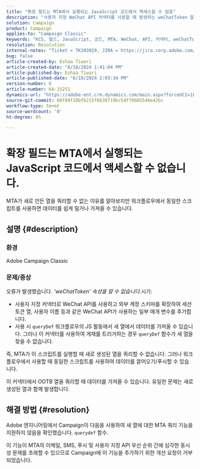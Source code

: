 ```yaml
---
title: "확장 필드는 MTA에서 실행되는 JavaScript 코드에서 액세스할 수 없음"
description: "사용자 지정 WeChat API 커넥터를 사용할 때 발생하는 weChatToken 알 수 없는 오류를 해결하는 방법에 대해 알아봅니다."
solution: Campaign
product: Campaign
applies-to: "Campaign Classic"
keywords: "KCS, 필드, JavaScript, 코드, MTA, WeChat, API, 커넥터, weChatToken, 오류, 사용자 지정, 워크플로, 스크립트, OOTB"
resolution: Resolution
internal-notes: "Ticket = TK203929, JIRA = https://jira.corp.adobe.com/browse/NEO-20460, https://jira.corp.adobe.com/browse/NEO-20648"
bug: false
article-created-by: Eshaa Tiwari
article-created-date: "6/18/2024 1:41:04 PM"
article-published-by: Eshaa Tiwari
article-published-date: "6/18/2024 2:03:34 PM"
version-number: 6
article-number: KA-15251
dynamics-url: "https://adobe-ent.crm.dynamics.com/main.aspx?forceUCI=1&pagetype=entityrecord&etn=knowledgearticle&id=b39d8667-782d-ef11-840a-6045bd029b18"
source-git-commit: 08f89f28bfb215f6630719bc5df70b85546e42bc
workflow-type: tm+mt
source-wordcount: '0'
ht-degree: 0%

---
```


# 확장 필드는 MTA에서 실행되는 JavaScript 코드에서 액세스할 수 없습니다.


MTA가 새로 만든 열을 쿼리할 수 없는 이유를 알아보지만 워크플로우에서 동일한 스크립트를 사용하면 데이터를 쉽게 밀거나 가져올 수 있습니다.

## 설명 {#description}


### 환경

Adobe Campaign Classic

### <b>문제/증상</b>

오류가 발생했습니다. *&#39;weChatToken&#39; 속성을 알 수 없습니다.*&#x200B;시기:

- 사용자 지정 커넥터로 WeChat API를 사용하고 외부 계정 스키마를 확장하여 세션 토큰 열, 사용자 이름 등과 같은 WeChat API가 사용하는 일부 매개 변수를 추가합니다.
- 사용 시 `queryDef` 워크플로우의 JS 활동에서 새 열에서 데이터를 가져올 수 있습니다. 그러나 이 커넥터를 사용하여 게재를 트리거하는 경우 `queryDef` 함수가 새 열을 찾을 수 없습니다.


즉, MTA가 이 스크립트를 실행할 때 새로 생성된 열을 쿼리할 수 없습니다. 그러나 워크플로우에서 사용할 때 동일한 스크립트를 사용하여 데이터를 끌어오기/푸시할 수 있습니다.

이 커넥터에서 OOTB 열을 쿼리할 때 데이터를 가져올 수 있습니다. 유일한 문제는 새로 생성된 열과 함께 발생합니다.


## 해결 방법 {#resolution}




Adobe<b> </b>엔지니어링에서 Campaign이 다음을 사용하여 새 열에 대한 MTA 쿼리 기능을 지원하지 않음을 확인했습니다. `querydef` 함수.



이 기능이 MTA의 이메일, SMS, 푸시 및 사용자 지정 API 우선 순위 간에 심각한 동시성 문제를 초래할 수 있으므로 Campaign에 이 기능을 추가하기 위한 개선 요청이 거부되었습니다.
